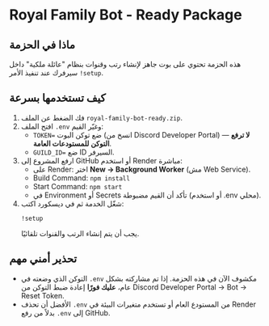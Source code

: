 # Royal Family Bot - Ready Package

## ماذا في الحزمة
هذه الحزمة تحتوي على بوت جاهز لإنشاء رتب وقنوات بنظام "عائلة ملكية" داخل سيرفرك عند تنفيذ الأمر `!setup`.

## كيف تستخدمها بسرعة
1. فك الضغط عن الملف `royal-family-bot-ready.zip`.
2. افتح الملف `.env` وغيّر القيم:
   - `TOKEN=` ضع توكن البوت (انسخ من Discord Developer Portal) — **لا ترفع التوكن للمستودعات العامة**.
   - `GUILD_ID=` ضع ID السيرفر.
3. ارفع المشروع إلى GitHub أو استخدم Render مباشرة:
   - على Render: اختر **New → Background Worker** (مش Web Service).
   - Build Command: `npm install`
   - Start Command: `npm start`
   - في Environment أو Secrets تأكد أن القيم مضبوطة (أو استخدم .env محلي).
4. شغّل الخدمة ثم في ديسكورد اكتب:
   ```
   !setup
   ```
   يجب أن يتم إنشاء الرتب والقنوات تلقائيًا.

## تحذير أمني مهم
- التوكن الذي وضعته في `.env` مكشوف الآن في هذه الحزمة. إذا تم مشاركته بشكل عام، **عليك فورًا** إعادة ضبط التوكن من Discord Developer Portal → Bot → Reset Token.
- الأفضل أن تحذف `.env` من المستودع العام أو تستخدم متغيرات البيئة في Render بدلاً من رفع `.env` إلى GitHub.
